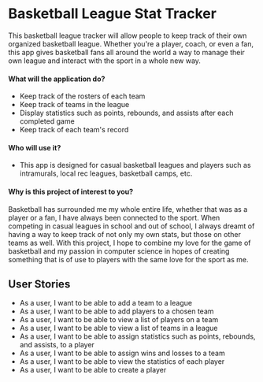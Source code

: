 # Basketball League Stat Tracker

This basketball league tracker will allow people to keep track of their own
organized basketball league. Whether you're a player, coach, or even a fan,
this app gives basketball fans all around the world a way to manage their own
league and interact with the sport in a whole new way.

#### What will the application do?
* Keep track of the rosters of each team
* Keep track of teams in the league
* Display statistics such as points, rebounds, and assists after each completed game
* Keep track of each team's record

#### Who will use it?
* This app is designed for casual basketball leagues and players such as intramurals, local rec leagues, basketball 
camps, etc.

#### Why is this project of interest to you?

Basketball has surrounded me my whole entire life, whether that was as a player or a fan, I have always been 
connected to the sport. When competing in casual leagues in school and out of school, I always dreamt of having a way
to keep track of not only my own stats, but those on other teams as well. With this project, I hope to combine my love
for the game of basketball and my passion in computer science in hopes of creating something that is of use to players
with the same love for the sport as me.
## User Stories
* As a user, I want to be able to add a team to a league
* As a user, I want to be able to add players to a chosen team
* As a user, I want to be able to view a list of players on a team
* As a user, I want to be able to view a list of teams in a league
* As a user, I want to be able to assign statistics such as points, rebounds, and assists, to a player
* As a user, I want to be able to assign wins and losses to a team
* As a user, I want to be able to view the statistics of each player
* As a user, I want to be able to create a player